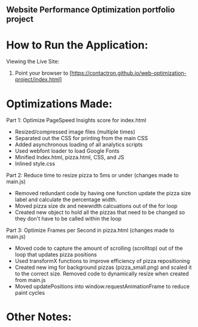 ## Website Performance Optimization portfolio project

How to Run the Application:
============================

Viewing the Live Site:
1. Point your browser to [https://contactron.github.io/web-optimization-project/index.html]


Optimizations Made:
====================

Part 1: Optimize PageSpeed Insights score for index.html
 - Resized/compressed image files (multiple times)
 - Separated out the CSS for printing from the main CSS
 - Added asynchronous loading of all analytics scripts
 - Used webfont loader to load Google Fonts
 - Minified Index.html, pizza.html, CSS, and JS
 - Inlined style.css

Part 2: Reduce time to resize pizza to 5ms or under (changes made to main.js)
 - Removed redundant code by having one function update the pizza size label and calculate the percentage width.
 - Moved pizza size dx and newwidth calcuations out of the for loop
 - Created new object to hold all the pizzas that need to be changed so they don't have to be called within the loop

Part 3: Optimize Frames per Second in pizza.html (changes made to main.js)
 - Moved code to capture the amount of scrolling (scrolltop) out of the loop that updates pizza positions
 - Used transformX functions to improve efficiency of pizza repositioning
 - Created new img for background pizzas (pizza_small.png) and scaled it to the correct size. Removed code to dynamically resize when created from main.js
 - Moved updatePositions into window.requestAnimationFrame to reduce paint cycles


Other Notes:
=============
